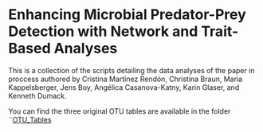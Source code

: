 Enhancing Microbial Predator-Prey Detection with Network and Trait-Based Analyses
================

This is a collection of the scripts detailing the data analyses of the paper in proccess authored by Cristina Martínez Rendón, Christina Braun, Maria Kappelsberger, Jens Boy, Angélica Casanova-Katny, Karin Glaser, and Kenneth Dumack.

You can find the three original OTU tables are available in the folder ¨[OTU_Tables](OTU_Tables)

 